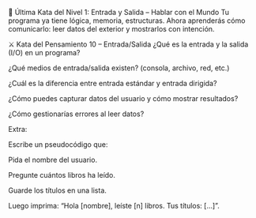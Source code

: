 🧭 Última Kata del Nivel 1: Entrada y Salida – Hablar con el Mundo
Tu programa ya tiene lógica, memoria, estructuras. Ahora aprenderás cómo comunicarlo: leer datos del exterior y mostrarlos con intención.

⚔️ Kata del Pensamiento 10 – Entrada/Salida
¿Qué es la entrada y la salida (I/O) en un programa?

¿Qué medios de entrada/salida existen? (consola, archivo, red, etc.)

¿Cuál es la diferencia entre entrada estándar y entrada dirigida?

¿Cómo puedes capturar datos del usuario y cómo mostrar resultados?

¿Cómo gestionarías errores al leer datos?

Extra:

Escribe un pseudocódigo que:

Pida el nombre del usuario.

Pregunte cuántos libros ha leído.

Guarde los títulos en una lista.

Luego imprima: “Hola [nombre], leíste [n] libros. Tus títulos: […]”.
